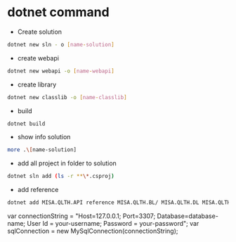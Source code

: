 # dotnet command

* Create solution

```bash
dotnet new sln - o [name-solution]
```

* create webapi

```bash
dotnet new webapi -o [name-webapi]
```

* create library

```bash
dotnet new classlib -o [name-classlib]
```

* build

```bash
dotnet build
```

* show info solution

```bash
more .\[name-solution]
```

* add all project in folder to solution

```bash
dotnet sln add (ls -r **\*.csproj)
```

* add reference

```bash
dotnet add MISA.QLTH.API reference MISA.QLTH.BL/ MISA.QLTH.DL MISA.QLTH.Common
```


var connectionString = "Host=127.0.0.1; Port=3307; Database=database-name; User Id = your-username; Password = your-password";
var sqlConnection = new MySqlConnection(connectionString);
